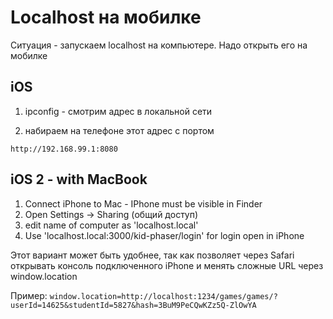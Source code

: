 # Localhost на мобилке

Ситуация - запускаем localhost на компьютере. Надо открыть его на мобилке

## iOS

1. ipconfig - смотрим адрес в локальной сети

2. набираем на телефоне этот адрес с портом

`http://192.168.99.1:8080`

## iOS 2 - with MacBook

1. Connect iPhone to Mac - IPhone must be visible in Finder
2. Open Settings -> Sharing (общий доступ)
3. edit name of computer as 'localhost.local'
4. Use 'localhost.local:3000/kid-phaser/login' for login open in iPhone

Этот вариант может быть удобнее, так как позволяет через Safari открывать консоль подключенного iPhone
и менять сложные URL через window.location

Пример:
`window.location=http://localhost:1234/games/games/?userId=14625&studentId=5827&hash=3BuM9PeCQwKZz5Q-ZlOwYA`